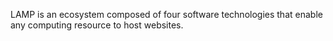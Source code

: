 LAMP is an ecosystem composed of four software technologies that enable any computing resource to host websites.